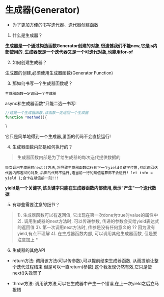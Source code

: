 # 生成器(Generator)

- 为了更加方便的书写迭代器、迭代器创建函数

1. 什么是生成器？

**生成器是一个通过构造函数Generator创建的对象,很遗憾我们不能new,它是js内部使用的. 生成器既是一个迭代器又是一个可迭代对象,也能用for-of**

2. 如何创建生成器？

生成器的创建,必须使用生成器函数(Generator Function)

3. 那如何书写一个生成器函数呢？

`生成器函数一定返回一个生成器`

async和生成器函数*只能二选一书写!

```js
//这是一个生成器函数,该函数一定返回一个生成器
function *method(){

}
```

它只是简单地得到一个生成器,里面的代码不会直接运行!

4. 生成器函数内部是如何执行的？

> 生成器函数内部是为了给生成器的每次迭代提供数据的

`每次调用生成器的next()方法,将导致生成器函数运行到下一个yield关键字位置,然后返回迭代器内部返回的对象,后面的代码不运行,连当前一行的赋值运算都不会进行! let info = yield 1;会卡在赋值前一刻!!!`

**yield是一个关键字,该关键字只能在生成器函数内部使用,表示"产生"一个迭代数据**


5. 有哪些需要注意的细节？

> 1). 生成器函数可以有返回值, 它出现在第一次done为true时value的属性中
> 2). 调用生成器的next方法时, 可以传递参数, 传递的参数会交给yield表达式的返回值
> 3). 第一次调用next方法时, 传参是没有任何意义的 ?? 因为没有yield,有点不理解
> 4). 在生成器函数内部, 可以调用其他生成器函数, 但是要注意加上 * 


6. 生成器的其他API

- return方法: 调用该方法(可以传参数),可以提前结束生成器函数, 从而提前让整个迭代过程结束
但是可以一直return(参数),这个我发现仍然有效,它只是使next()失效罢了

- throw方法: 调用该方法,可以在生成器中产生一个错误,在上一次yield之后立马报错

